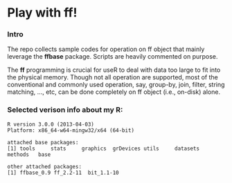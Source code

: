 Play with ff!
=======

### Intro
The repo collects sample codes for operation on ff object that mainly leverage the **ffbase** package. Scripts are heavily commented on purpose.

The **ff** programming is crucial for useR to deal with data too large to fit into the physical memory. Though not all operation are supported, most of the conventional and commonly used operation, say, group-by, join, filter, string matching, ..., etc, can be done completely on ff object (i.e., on-disk) alone.


### Selected verison info about my R:
```
R version 3.0.0 (2013-04-03)
Platform: x86_64-w64-mingw32/x64 (64-bit)

attached base packages:
[1] tools     stats     graphics  grDevices utils     datasets  methods   base     

other attached packages:
[1] ffbase_0.9 ff_2.2-11  bit_1.1-10
```